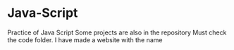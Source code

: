 # Java-Script
Practice of Java Script
Some projects are also in the repository
Must check the code folder.
I have made a website with the name